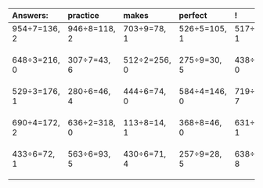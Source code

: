 | Answers: | practice | makes | perfect | ! |
| :--- | :--- | :--- | :--- | :--- |
| 954÷7=136, 2 | 946÷8=118, 2 | 703÷9=78, 1 | 526÷5=105, 1 | 517÷2=258, 1 | 
|   |   |   |   |   | 
|   |   |   |   |   | 
|   |   |   |   |   | 
| 648÷3=216, 0 | 307÷7=43, 6 | 512÷2=256, 0 | 275÷9=30, 5 | 438÷3=146, 0 | 
|   |   |   |   |   | 
|   |   |   |   |   | 
|   |   |   |   |   | 
| 529÷3=176, 1 | 280÷6=46, 4 | 444÷6=74, 0 | 584÷4=146, 0 | 719÷8=89, 7 | 
|   |   |   |   |   | 
|   |   |   |   |   | 
|   |   |   |   |   | 
| 690÷4=172, 2 | 636÷2=318, 0 | 113÷8=14, 1 | 368÷8=46, 0 | 631÷5=126, 1 | 
|   |   |   |   |   | 
|   |   |   |   |   | 
|   |   |   |   |   | 
| 433÷6=72, 1 | 563÷6=93, 5 | 430÷6=71, 4 | 257÷9=28, 5 | 638÷9=70, 8 | 
|   |   |   |   |   | 
|   |   |   |   |   | 
|   |   |   |   |   | 
